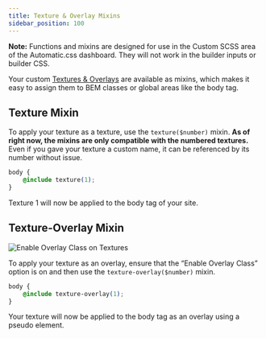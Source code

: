 ```yaml
---
title: Texture & Overlay Mixins
sidebar_position: 100
---
```


**Note:** Functions and mixins are designed for use in the Custom SCSS area of the Automatic.css dashboard. They will not work in the builder inputs or builder CSS.

Your custom [Textures & Overlays](https://automaticcss.com/docs/textures-overlays/) are available as mixins, which makes it easy to assign them to BEM classes or global areas like the body tag.

## Texture Mixin

To apply your texture as a texture, use the `texture($number)` mixin. **As of right now, the mixins are only compatible with the numbered textures.** Even if you gave your texture a custom name, it can be referenced by its number without issue.

```CSS
body {
    @include texture(1);
}
```

Texture 1 will now be applied to the body tag of your site.

## Texture-Overlay Mixin

![Enable Overlay Class on Textures](https://automaticcss.com/wp-content/uploads/CleanShot-2025-01-27-at-19.02.08@2x-1024x1024.jpg)

To apply your texture as an overlay, ensure that the “Enable Overlay Class” option is on and then use the `texture-overlay($number)` mixin.

```CSS
body {
    @include texture-overlay(1);
}
```

Your texture will now be applied to the body tag as an overlay using a pseudo element.
